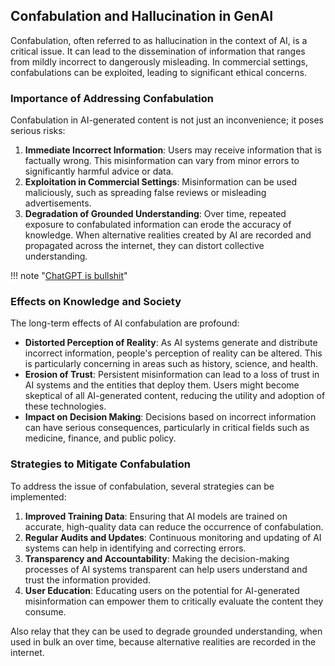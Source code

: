## Confabulation and Hallucination in GenAI

Confabulation, often referred to as hallucination in the context of AI, is a critical issue. It can lead to the dissemination of information that ranges from mildly incorrect to dangerously misleading. In commercial settings, confabulations can be exploited, leading to significant ethical concerns.

### Importance of Addressing Confabulation

Confabulation in AI-generated content is not just an inconvenience; it poses serious risks:

1. **Immediate Incorrect Information**: Users may receive information that is factually wrong. This misinformation can vary from minor errors to significantly harmful advice or data.
2. **Exploitation in Commercial Settings**: Misinformation can be used maliciously, such as spreading false reviews or misleading advertisements.
3. **Degradation of Grounded Understanding**: Over time, repeated exposure to confabulated information can erode the accuracy of knowledge. When alternative realities created by AI are recorded and propagated across the internet, they can distort collective understanding.

!!! note "[ChatGPT is bullshit](https://link.springer.com/content/pdf/10.1007/s10676-024-09775-5.pdf)"

### Effects on Knowledge and Society

The long-term effects of AI confabulation are profound:

- **Distorted Perception of Reality**: As AI systems generate and distribute incorrect information, people's perception of reality can be altered. This is particularly concerning in areas such as history, science, and health.
- **Erosion of Trust**: Persistent misinformation can lead to a loss of trust in AI systems and the entities that deploy them. Users might become skeptical of all AI-generated content, reducing the utility and adoption of these technologies.
- **Impact on Decision Making**: Decisions based on incorrect information can have serious consequences, particularly in critical fields such as medicine, finance, and public policy.





### Strategies to Mitigate Confabulation

To address the issue of confabulation, several strategies can be implemented:

1. **Improved Training Data**: Ensuring that AI models are trained on accurate, high-quality data can reduce the occurrence of confabulation.
2. **Regular Audits and Updates**: Continuous monitoring and updating of AI systems can help in identifying and correcting errors.
3. **Transparency and Accountability**: Making the decision-making processes of AI systems transparent can help users understand and trust the information provided.
4. **User Education**: Educating users on the potential for AI-generated misinformation can empower them to critically evaluate the content they consume.

Also relay that they can be used to degrade grounded understanding, when used in bulk an over time, because alternative realities are recorded in the internet. 

